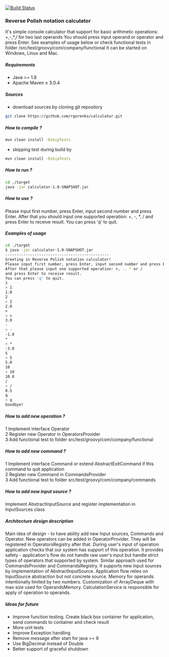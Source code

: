 [![Build Status](https://travis-ci.org/rgorenko/calculator.svg?branch=master)](https://travis-ci.org/rgorenko/calculator)

### Reverse Polish notation calculator

It's simple console calculator that support for basic arithmetic operations: +,-,*,/ for two last operands
You should press input operand or operator and press Enter.
See examples of usage below or check functional tests in folder /src/test/groovy/com/company/functional
It can be started on Windows, Linux and Mac.

##### Requirements
- Java >= 1.8
- Apache Maven ≥ 3.0.4

##### Sources
- download sources by cloning git repository<br>
```bash
git clone https://github.com/rgorenko/calculator.git
```

##### How to compile ?

```bash
mvn clean install -DskipTests
```
- skipping test during build by<br>
```bash
mvn clean install -DskipTests
```
##### How to run ?

```bash
cd ./target
java -jar calculator-1.0-SNAPSHOT.jar
```

##### How to use ?

Please input first number, press Enter, input second number and press Enter.
After that you should input one supported operation: +, -, *, /
and press Enter to receive result.
You can press 'q' to quit.

##### Examples of usage
```bash
cd ./target
$ java -jar calculator-1.0-SNAPSHOT.jar
----------------------------------------------
Greeting in Reverse Polish notation calculator!
Please input first number, press Enter, input second number and press Enter.
After that please input one supported operation: +, -, * or /
and press Enter to receive result.
You can press 'q' to quit.
1
> 1
1.0
2
> 2
2.0
+
> +
3.0
-
> -
-1.0
*
> *
-3.0
5
> 5
5.0
10
> 10
10.0
/
> /
0.5
q
> q
Goodbye!

```
##### How to add new operation ?
1 Implement interface Operator <br>
2 Register new Operator in OperatorsProvider <br>
3 Add functional test to folder src/test/groovy/com/company/functional <br>

##### How to add new command ?
1 Implement interface Command or extend AbstractExitCommand if this command to quit application <br>
2 Register new Command in CommandsProvider <br>
3 Add functional test to folder src/test/groovy/com/company/commands <br>

##### How to add new input source ?
Implement AbstractInputSource and register implementation in InputSources class

##### Architecture design description
Main idea of design - to have ability add new Input sources, Commands and Operator.
New operators can be added in OperatorProvider. They will be registered in OperatorsRegistry after that.
During user's input of operation application checks that our system has support of this operation.
It provides safety - application's flow do not handle raw user's input but handle strict types of operators that supported by system. 
Similar approach used for CommandsProvider and CommandsRegistry.
It supports new Input sources by implementation of AbstractInputSource. 
Application flow relies on InputSource abstraction but not concrete source.
Memory for operands intentionally limited by two numbers. 
Customization of ArrayDeque with max size used for OperandsMemory.
CalculationService is responsible for apply of operation to operands.

##### Ideas for future
- Improve function testing. Create black box container for application,  send commands to container and check result <br>
- More unit tests <br>
- Improve Exception handling <br>
- Remove message after start for java >= 9 <br>
- Use BigDecimal instead of Double <br>
- Better support of graceful shutdown <br>


